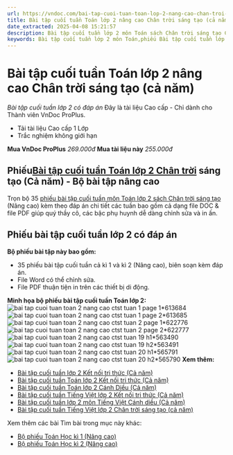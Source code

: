 ```yaml
---
url: https://vndoc.com/bai-tap-cuoi-tuan-toan-lop-2-nang-cao-chan-troi-sang-tao-ca-nam-332845
title: Bài tập cuối tuần Toán lớp 2 nâng cao Chân trời sáng tạo (cả năm) - Bài tập cuối tuần lớp 2 có đáp án - VnDoc.com
date_extracted: 2025-04-08 15:21:57
description: Bài tập cuối tuần lớp 2 môn Toán sách Chân trời sáng tạo Cả năm (Nâng cao) cho các em học sinh tham khảo, ôn tập, củng cố kỹ năng giải Toán lớp 2 trong cả năm học.
keywords: Bài tập cuối tuần lớp 2 môn Toán,phiếu Bài tập cuối tuần lớp 2 môn Toán,Bài tập cuối tuần lớp 2,Bài tập cuối tuần lớp 2 Chân trời sáng tạo,phiếu bài tập cuối tuần lớp 2,Bài tập Toán lớp 2 Chân trời sáng tạo,Bài tập Toán lớp 2 Chân trời sáng tạo tuần 1,Bài tập Toán lớp 2 Chân trời sáng tạo tuần 2,Bài tập Toán lớp 2 Chân trời sáng tạo tuần 3,bài tập cuối tuần toán lớp 2 chân trời sáng tạo,Bài tập cuối tuần Toán lớp 2 Chân trời nâng cao
---
```


# Bài tập cuối tuần Toán lớp 2 nâng cao Chân trời sáng tạo \(cả năm\)
_Bài tập cuối tuần lớp 2 có đáp án_
Đây là tài liệu Cao cấp - Chỉ dành cho Thành viên VnDoc ProPlus.
  * Tải tài liệu Cao cấp 1 Lớp
  * Trắc nghiệm không giới hạn

**Mua VnDoc ProPlus** _269.000đ_ **Mua tài liệu này** _255.000đ_
## **Phiếu[Bài tập cuối tuần Toán lớp 2 Chân trời](<https://vndoc.com/bai-tap-cuoi-tuan-toan-lop-2-sach-chan-troi>) sáng tạo \(Cả năm\) - Bộ bài tập nâng cao**
Trọn bộ 35 [phiếu bài tập cuối tuần môn Toán lớp 2 sách Chân trời sáng tạo](<https://vndoc.com/phieu-bai-tap-cuoi-tuan-lop-2-mon-toan-sach-chan-troi-sang-tao-243340>) \(Nâng cao\) kèm theo đáp án chi tiết các tuần bao gồm cả dạng file DOC & file PDF giúp quý thầy cô, các bậc phụ huynh dễ dàng chỉnh sửa và in ấn.
## Phiếu bài tập cuối tuần lớp 2 có đáp án
**Bộ phiếu bài tập này bao gồm:**
  * 35 phiếu bài tập cuối tuần cả kì 1 và kì 2 \(Nâng cao\), biên soạn kèm đáp án.
  * File Word có thể chỉnh sửa.
  * File PDF thuận tiện in trên các thiết bị di động.

**Minh họa bộ phiếu bài tập cuối tuần Toán lớp 2:**
![bai tap cuoi tuan toan 2 nang cao ctst tuan 1 page 1*613684](https://i.vdoc.vn/data/image/2024/07/15/bai-tap-cuoi-tuan-toan-2-nang-cao-ctst-tuan-1-page-1.jpg)![bai tap cuoi tuan toan 2 nang cao ctst tuan 1 page 2*613685](https://i.vdoc.vn/data/image/2024/07/15/bai-tap-cuoi-tuan-toan-2-nang-cao-ctst-tuan-1-page-2.jpg)
![bai tap cuoi tuan toan 2 nang cao ctst tuan 2 page 1*622776](https://i.vdoc.vn/data/image/2024/08/16/bai-tap-cuoi-tuan-toan-2-nang-cao-ctst-tuan-2-page-1.jpg)![bai tap cuoi tuan toan 2 nang cao ctst tuan 2 page 2*622777](https://i.vdoc.vn/data/image/2024/08/16/bai-tap-cuoi-tuan-toan-2-nang-cao-ctst-tuan-2-page-2.jpg)
![bai tap cuoi tuan toan 2 nang cao ctst tuan 19 h1*563490](https://i.vdoc.vn/data/image/2024/01/10/bai-tap-cuoi-tuan-toan-2-nang-cao-ctst-tuan-19-h1.jpg)![bai tap cuoi tuan toan 2 nang cao ctst tuan 19 h2*563491](https://i.vdoc.vn/data/image/2024/01/10/bai-tap-cuoi-tuan-toan-2-nang-cao-ctst-tuan-19-h2.jpg)
![bai tap cuoi tuan toan 2 nang cao ctst tuan 20 h1*565791](https://i.vdoc.vn/data/image/2024/01/17/bai-tap-cuoi-tuan-toan-2-nang-cao-ctst-tuan-20-h1.jpg)![bai tap cuoi tuan toan 2 nang cao ctst tuan 20 h2*565790](https://i.vdoc.vn/data/image/2024/01/17/bai-tap-cuoi-tuan-toan-2-nang-cao-ctst-tuan-20-h2.jpg)
**Xem thêm:**
  * [Bài tập cuối tuần lớp 2 Kết nối tri thức \(Cả năm\)](<https://vndoc.com/bai-tap-cuoi-tuan-lop-2-ket-noi-tri-thuc-ca-nam-327097>)
  * [Bài tập cuối tuần Toán lớp 2 Kết nối tri thức \(Cả năm\)](<https://vndoc.com/phieu-bai-tap-cuoi-tuan-mon-toan-lop-2-ca-nam-188940>)
  * [Bài tập cuối tuần Toán lớp 2 Cánh Diều \(Cả năm\)](<https://vndoc.com/bai-tap-cuoi-tuan-toan-lop-2-canh-dieu-ca-nam-328038>)
  * [Bài tập cuối tuần Tiếng Việt lớp 2 Kết nối tri thức \(Cả năm\)](<https://vndoc.com/bai-tap-cuoi-tuan-lop-2-mon-tieng-viet-sach-ket-noi-tri-thuc-242940>)
  * [Bài tập cuối tuần lớp 2 môn Tiếng Việt Cánh diều \(Cả năm\)](<https://vndoc.com/phieu-bai-tap-cuoi-tuan-lop-2-mon-tieng-viet-sach-canh-dieu-242985>)
  * [Bài tập cuối tuần Tiếng Việt lớp 2 Chân trời sáng tạo \(cả năm\)](<https://vndoc.com/phieu-bai-tap-cuoi-tuan-lop-2-mon-tieng-viet-chan-troi-sang-tao-243350>)

Xem thêm các bài Tìm bài trong mục này khác:
  * [Bộ phiếu Toán Học kì 1 \(Nâng cao\)](</bai-tap-cuoi-tuan-toan-lop-2-chan-troi-sang-tao-hoc-ki-1-nang-cao-332843>)
  * [Bộ phiếu Toán Học kì 2 \(Nâng cao\)](</bai-tap-cuoi-tuan-toan-lop-2-chan-troi-sang-tao-hoc-ki-2-nang-cao-332840>)

